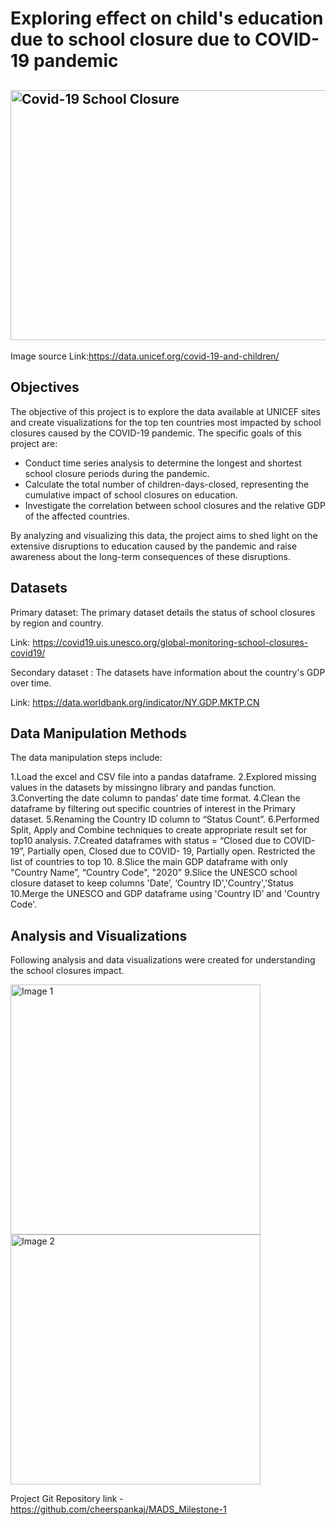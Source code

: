 # Exploring effect on child's education due to school closure due to COVID-19 pandemic
## <img width="900" height="400" alt="Covid-19 School Closure" src="https://data.unicef.org/covid-19-and-children/wp-content/uploads/sites/3/2021/09/UN0500343-e1631289570701.jpg">

Image source Link:https://data.unicef.org/covid-19-and-children/


## Objectives

The objective of this project is to explore the data available at UNICEF sites and create visualizations for the top ten countries most impacted by school closures caused by the COVID-19 pandemic. The specific goals of this project are:

* Conduct time series analysis to determine the longest and shortest school closure periods during the pandemic.
* Calculate the total number of children-days-closed, representing the cumulative impact of school closures on education.
* Investigate the correlation between school closures and the relative GDP of the affected countries.

By analyzing and visualizing this data, the project aims to shed light on the extensive disruptions to education caused by the pandemic and raise awareness about the long-term consequences of these disruptions.

## Datasets

Primary dataset: The primary dataset details the status of school closures by region and country.

Link: https://covid19.uis.unesco.org/global-monitoring-school-closures-covid19/

Secondary dataset : The datasets have information about the country's GDP over time.

Link: https://data.worldbank.org/indicator/NY.GDP.MKTP.CN

## Data Manipulation Methods


The data manipulation steps include:

1.Load the excel and CSV file into a pandas dataframe.
2.Explored missing values in the datasets by missingno library and pandas function.
3.Converting the date column to pandas’ date time format.
4.Clean the dataframe by filtering out specific countries of interest in the Primary dataset.
5.Renaming the Country ID column to “Status Count”.
6.Performed Split, Apply and Combine techniques to create appropriate result set for top10 analysis.
7.Created dataframes with status = “Closed due to COVID-19”, Partially open, Closed due to COVID- 19, Partially open. Restricted the list of countries to top 10.
8.Slice the main GDP dataframe with only "Country Name”, “Country Code", "2020"
9.Slice the UNESCO school closure dataset to keep columns 'Date’, ‘Country ID','Country','Status
10.Merge the UNESCO and GDP dataframe using 'Country ID’ and 'Country Code'.


## Analysis and Visualizations

Following analysis and data visualizations were created for understanding the school closures impact.

<img src="https://github.com/cheerspankaj/MADS_Milestone-1/assets/82276130/dd1daca1-8dc1-40dd-a0f8-16c62e0960c5" alt="Image 1" width="400" />

<img src="https://github.com/cheerspankaj/MADS_Milestone-1/assets/82276130/f8abdf08-43b4-4c3f-8b07-4381100e44f0" alt="Image 2" width="400" />







Project Git Repository link - https://github.com/cheerspankaj/MADS_Milestone-1
